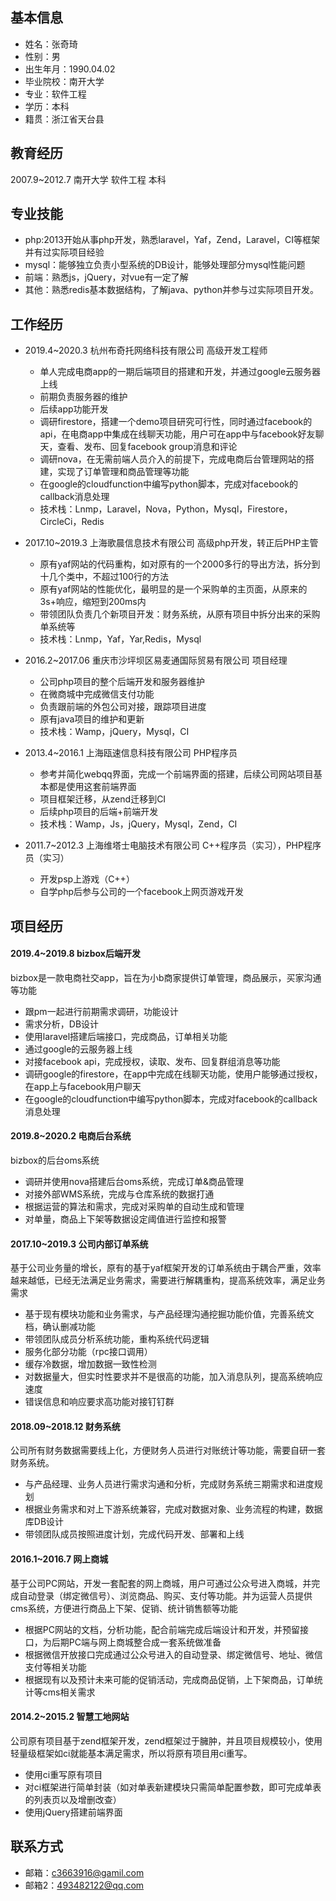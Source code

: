 ## 基本信息
+ 姓名：张奇琦
+ 性别：男
+ 出生年月：1990.04.02
+ 毕业院校：南开大学
+ 专业：软件工程
+ 学历：本科
+ 籍贯：浙江省天台县

## 教育经历
2007.9~2012.7	南开大学	软件工程	本科

## 专业技能
+ php:2013开始从事php开发，熟悉laravel，Yaf，Zend，Laravel，CI等框架并有过实际项目经验
+ mysql：能够独立负责小型系统的DB设计，能够处理部分mysql性能问题
+ 前端：熟悉js，jQuery，对vue有一定了解
+ 其他：熟悉redis基本数据结构，了解java、python并参与过实际项目开发。

## 工作经历
   
+ 2019.4~2020.3 杭州布奇托网络科技有限公司 高级开发工程师
   + 单人完成电商app的一期后端项目的搭建和开发，并通过google云服务器上线
   + 前期负责服务器的维护
   + 后续app功能开发
   + 调研firestore，搭建一个demo项目研究可行性，同时通过facebook的api，在电商app中集成在线聊天功能，用户可在app中与facebook好友聊天，查看、发布、回复facebook group消息和评论
   + 调研nova，在无需前端人员介入的前提下，完成电商后台管理网站的搭建，实现了订单管理和商品管理等功能
   + 在google的cloudfunction中编写python脚本，完成对facebook的callback消息处理
   + 技术栈：Lnmp，Laravel，Nova，Python，Mysql，Firestore，CircleCi，Redis
   
+ 2017.10~2019.3 上海歌晨信息技术有限公司 高级php开发，转正后PHP主管
   + 原有yaf网站的代码重构，如对原有的一个2000多行的导出方法，拆分到十几个类中，不超过100行的方法
   + 原有yaf网站的性能优化，最明显的是一个采购单的主页面，从原来的3s+响应，缩短到200ms内
   + 带领团队负责几个新项目开发：财务系统，从原有项目中拆分出来的采购单系统等
   + 技术栈：Lnmp，Yaf，Yar,Redis，Mysql
   
+ 2016.2~2017.06 重庆市沙坪坝区易麦通国际贸易有限公司 项目经理
   + 公司php项目的整个后端开发和服务器维护
   + 在微商城中完成微信支付功能
   + 负责跟前端的外包公司对接，跟踪项目进度
   + 原有java项目的维护和更新
   + 技术栈：Wamp，jQuery，Mysql，CI
   
+ 2013.4~2016.1 上海瓯速信息科技有限公司 PHP程序员
   + 参考并简化webqq界面，完成一个前端界面的搭建，后续公司网站项目基本都是使用这套前端界面
   + 项目框架迁移，从zend迁移到CI
   + 后续php项目的后端+前端开发
   + 技术栈：Wamp，Js，jQuery，Mysql，Zend，CI
   
+ 2011.7~2012.3 上海维塔士电脑技术有限公司 C++程序员（实习），PHP程序员（实习）
   + 开发psp上游戏（C++）
   + 自学php后参与公司的一个facebook上网页游戏开发

## 项目经历
#### 2019.4~2019.8 bizbox后端开发
bizbox是一款电商社交app，旨在为小b商家提供订单管理，商品展示，买家沟通等功能
+ 跟pm一起进行前期需求调研，功能设计
+ 需求分析，DB设计
+ 使用laravel搭建后端接口，完成商品，订单相关功能
+ 通过google的云服务器上线
+ 对接facebook api，完成授权，读取、发布、回复群组消息等功能
+ 调研google的firestore，在app中完成在线聊天功能，使用户能够通过授权，在app上与facebook用户聊天
+ 在google的cloudfunction中编写python脚本，完成对facebook的callback消息处理
   
#### 2019.8~2020.2 电商后台系统
bizbox的后台oms系统
+ 调研并使用nova搭建后台oms系统，完成订单&商品管理
+ 对接外部WMS系统，完成与仓库系统的数据打通
+ 根据运营的算法和需求，完成对采购单的自动生成和管理
+ 对单量，商品上下架等数据设定阈值进行监控和报警

#### 2017.10~2019.3 公司内部订单系统
基于公司业务量的增长，原有的基于yaf框架开发的订单系统由于耦合严重，效率越来越低，已经无法满足业务需求，需要进行解耦重构，提高系统效率，满足业务需求
+ 基于现有模块功能和业务需求，与产品经理沟通挖掘功能价值，完善系统文档，确认删减功能
+ 带领团队成员分析系统功能，重构系统代码逻辑
+ 服务化部分功能（rpc接口调用）
+ 缓存冷数据，增加数据一致性检测
+ 对数据量大，但实时性要求并不是很高的功能，加入消息队列，提高系统响应速度
+ 错误信息和响应要求高功能对接钉钉群

#### 2018.09~2018.12 财务系统
公司所有财务数据需要线上化，方便财务人员进行对账统计等功能，需要自研一套财务系统。
+ 与产品经理、业务人员进行需求沟通和分析，完成财务系统三期需求和进度规划
+ 根据业务需求和对上下游系统兼容，完成对数据对象、业务流程的构建，数据库DB设计
+ 带领团队成员按照进度计划，完成代码开发、部署和上线

#### 2016.1~2016.7 网上商城
基于公司PC网站，开发一套配套的网上商城，用户可通过公众号进入商城，并完成自动登录（绑定微信号）、浏览商品、购买、支付等功能。并为运营人员提供cms系统，方便进行商品上下架、促销、统计销售额等功能
+ 根据PC网站的文档，分析功能，配合前端完成后端设计和开发，并预留接口，为后期PC端与网上商城整合成一套系统做准备
+ 根据微信开放接口完成通过公众号进入的自动登录、绑定微信号、地址、微信支付等相关功能
+ 根据现有以及预计未来可能的促销活动，完成商品促销，上下架商品，订单统计等cms相关需求

#### 2014.2~2015.2 智慧工地网站
公司原有项目基于zend框架开发，zend框架过于臃肿，并且项目规模较小，使用轻量级框架如ci就能基本满足需求，所以将原有项目用ci重写。
+ 使用ci重写原有项目
+ 对ci框架进行简单封装（如对单表新建模块只需简单配置参数，即可完成单表的列表页以及增删改查）
+ 使用jQuery搭建前端界面

## 联系方式
+ 邮箱：c3663916@gamil.com
+ 邮箱2：493482122@qq.com
